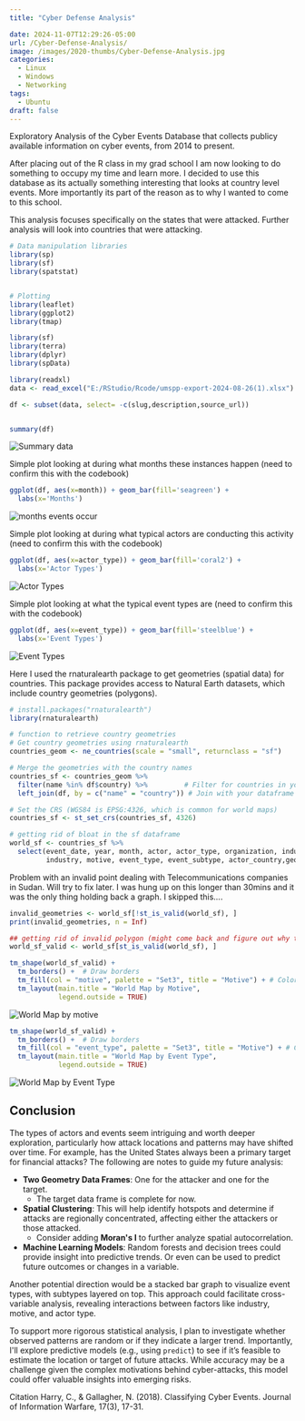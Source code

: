 ```yaml
---
title: "Cyber Defense Analysis"

date: 2024-11-07T12:29:26-05:00
url: /Cyber-Defense-Analysis/
image: /images/2020-thumbs/Cyber-Defense-Analysis.jpg
categories:
  - Linux
  - Windows
  - Networking
tags:
  - Ubuntu
draft: false
---
```


Exploratory Analysis of the Cyber Events Database that collects publicy available information on cyber events, from 2014 to present.
<!--more-->

After placing out of the R class in my grad school I am now looking to do something to occupy my time and learn more. I decided to use this database as its actually something interesting that looks at country level events. More importantly its part of the reason as to why I wanted to come to this school. 

This analysis focuses specifically on the states that were attacked. Further analysis will look into countries that were attacking. 

 ```r
# Data manipulation libraries
library(sp)
library(sf)
library(spatstat)


# Plotting
library(leaflet)
library(ggplot2)
library(tmap)

library(sf)
library(terra)
library(dplyr)
library(spData)
```


```r
library(readxl)
data <- read_excel("E:/RStudio/Rcode/umspp-export-2024-08-26(1).xlsx")

df <- subset(data, select= -c(slug,description,source_url))

```
  
```r

summary(df)

```

![Summary data](https://github.com/darkawesome/blog/blob/main/content/img/image.png?raw=true)

Simple plot looking at during what months these instances happen (need to confirm this with the codebook)

```r
ggplot(df, aes(x=month)) + geom_bar(fill='seagreen') +
  labs(x='Months') 
```

![months events occur](https://github.com/darkawesome/blog/blob/main/content/img/cyberMonths.png?raw=true)

Simple plot looking at during what typical actors are conducting this activity (need to confirm this with the codebook)
```r
ggplot(df, aes(x=actor_type)) + geom_bar(fill='coral2') +
  labs(x='Actor Types') 
```

![Actor Types](https://github.com/darkawesome/blog/blob/main/content/img/actorTypes.png)


Simple plot looking at what the typical event types are (need to confirm this with the codebook)
```r
ggplot(df, aes(x=event_type)) + geom_bar(fill='steelblue') +
  labs(x='Event Types') 
```
![Event Types](https://github.com/darkawesome/blog/blob/main/content/img/Event-Types.png?raw=true)


Here I used the rnaturalearth package to get geometries (spatial data) for countries. This package provides access to Natural Earth datasets, which include country geometries (polygons).
```r
# install.packages("rnaturalearth")
library(rnaturalearth)

```


```r
# function to retrieve country geometries
# Get country geometries using rnaturalearth
countries_geom <- ne_countries(scale = "small", returnclass = "sf")

# Merge the geometries with the country names
countries_sf <- countries_geom %>%
  filter(name %in% df$country) %>%         # Filter for countries in your dataframe
  left_join(df, by = c("name" = "country")) # Join with your dataframe

# Set the CRS (WGS84 is EPSG:4326, which is common for world maps)
countries_sf <- st_set_crs(countries_sf, 4326)
```


```r
# getting rid of bloat in the sf dataframe
world_sf <- countries_sf %>%
  select(event_date, year, month, actor, actor_type, organization, industry_code, 
         industry, motive, event_type, event_subtype, actor_country,geometry)
```



Problem with an invalid point dealing with Telecommunications companies in Sudan. Will try to fix later. I was hung up on this longer than 30mins and it was the only thing holding back a graph. I skipped this....
```r
invalid_geometries <- world_sf[!st_is_valid(world_sf), ]
print(invalid_geometries, n = Inf)
```

```r
## getting rid of invalid polygon (might come back and figure out why this is wrong)
world_sf_valid <- world_sf[st_is_valid(world_sf), ]

```

```r
tm_shape(world_sf_valid) + 
  tm_borders() +  # Draw borders
  tm_fill(col = "motive", palette = "Set3", title = "Motive") + # Color by 'motive' variable
  tm_layout(main.title = "World Map by Motive",
            legend.outside = TRUE)

```

![World Map by motive](https://github.com/darkawesome/blog/blob/main/content/img/worldAttackedMotivemap.png?raw=true)

```r
tm_shape(world_sf_valid) + 
  tm_borders() +  # Draw borders
  tm_fill(col = "event_type", palette = "Set3", title = "Motive") + # Color by 'Event Type' variable
  tm_layout(main.title = "World Map by Event Type",
            legend.outside = TRUE)

```

![World Map by Event Type](https://github.com/darkawesome/blog/blob/main/content/img/WorldEventMap.png?raw=true)


## Conclusion

The types of actors and events seem intriguing and worth deeper exploration, particularly how attack locations and patterns may have shifted over time. For example, has the United States always been a primary target for financial attacks? The following are notes to guide my future analysis:

- **Two Geometry Data Frames**: One for the attacker and one for the target.
  - The target data frame is complete for now.
- **Spatial Clustering**: This will help identify hotspots and determine if attacks are regionally concentrated, affecting either the attackers or those attacked.
  - Consider adding **Moran's I** to further analyze spatial autocorrelation.
- **Machine Learning Models**: Random forests and decision trees could provide insight into predictive trends. Or even can be used to predict future outcomes or changes in a variable.

Another potential direction would be a stacked bar graph to visualize event types, with subtypes layered on top. This approach could facilitate cross-variable analysis, revealing interactions between factors like industry, motive, and actor type.

To support more rigorous statistical analysis, I plan to investigate whether observed patterns are random or if they indicate a larger trend. Importantly, I'll explore predictive models (e.g., using `predict`) to see if it’s feasible to estimate the location or target of future attacks. While accuracy may be a challenge given the complex motivations behind cyber-attacks, this model could offer valuable insights into emerging risks.

Citation
 Harry, C., & Gallagher, N. (2018). Classifying Cyber Events. Journal of Information Warfare, 17(3), 17-31.




